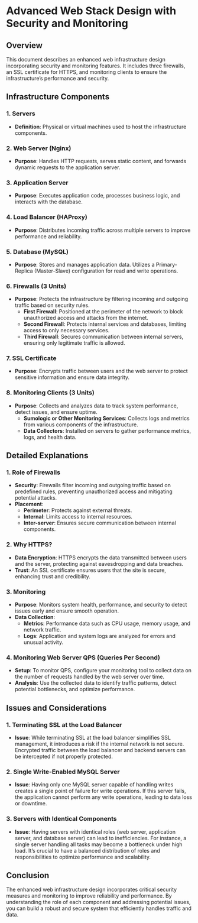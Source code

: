# Advanced Web Stack Design with Security and Monitoring

## Overview

This document describes an enhanced web infrastructure design incorporating security and monitoring features. It includes three firewalls, an SSL certificate for HTTPS, and monitoring clients to ensure the infrastructure’s performance and security.

## Infrastructure Components

### 1. **Servers**
- **Definition**: Physical or virtual machines used to host the infrastructure components.

### 2. **Web Server (Nginx)**
- **Purpose**: Handles HTTP requests, serves static content, and forwards dynamic requests to the application server.

### 3. **Application Server**
- **Purpose**: Executes application code, processes business logic, and interacts with the database.

### 4. **Load Balancer (HAProxy)**
- **Purpose**: Distributes incoming traffic across multiple servers to improve performance and reliability.

### 5. **Database (MySQL)**
- **Purpose**: Stores and manages application data. Utilizes a Primary-Replica (Master-Slave) configuration for read and write operations.

### 6. **Firewalls (3 Units)**
- **Purpose**: Protects the infrastructure by filtering incoming and outgoing traffic based on security rules.
  - **First Firewall**: Positioned at the perimeter of the network to block unauthorized access and attacks from the internet.
  - **Second Firewall**: Protects internal services and databases, limiting access to only necessary services.
  - **Third Firewall**: Secures communication between internal servers, ensuring only legitimate traffic is allowed.

### 7. **SSL Certificate**
- **Purpose**: Encrypts traffic between users and the web server to protect sensitive information and ensure data integrity. 

### 8. **Monitoring Clients (3 Units)**
- **Purpose**: Collects and analyzes data to track system performance, detect issues, and ensure uptime.
  - **Sumologic or Other Monitoring Services**: Collects logs and metrics from various components of the infrastructure.
  - **Data Collectors**: Installed on servers to gather performance metrics, logs, and health data.

## Detailed Explanations

### 1. **Role of Firewalls**
- **Security**: Firewalls filter incoming and outgoing traffic based on predefined rules, preventing unauthorized access and mitigating potential attacks.
- **Placement**:
  - **Perimeter**: Protects against external threats.
  - **Internal**: Limits access to internal resources.
  - **Inter-server**: Ensures secure communication between internal components.

### 2. **Why HTTPS?**
- **Data Encryption**: HTTPS encrypts the data transmitted between users and the server, protecting against eavesdropping and data breaches.
- **Trust**: An SSL certificate ensures users that the site is secure, enhancing trust and credibility.

### 3. **Monitoring**
- **Purpose**: Monitors system health, performance, and security to detect issues early and ensure smooth operation.
- **Data Collection**:
  - **Metrics**: Performance data such as CPU usage, memory usage, and network traffic.
  - **Logs**: Application and system logs are analyzed for errors and unusual activity.

### 4. **Monitoring Web Server QPS (Queries Per Second)**
- **Setup**: To monitor QPS, configure your monitoring tool to collect data on the number of requests handled by the web server over time.
- **Analysis**: Use the collected data to identify traffic patterns, detect potential bottlenecks, and optimize performance.

## Issues and Considerations

### 1. **Terminating SSL at the Load Balancer**
- **Issue**: While terminating SSL at the load balancer simplifies SSL management, it introduces a risk if the internal network is not secure. Encrypted traffic between the load balancer and backend servers can be intercepted if not properly protected.

### 2. **Single Write-Enabled MySQL Server**
- **Issue**: Having only one MySQL server capable of handling writes creates a single point of failure for write operations. If this server fails, the application cannot perform any write operations, leading to data loss or downtime.

### 3. **Servers with Identical Components**
- **Issue**: Having servers with identical roles (web server, application server, and database server) can lead to inefficiencies. For instance, a single server handling all tasks may become a bottleneck under high load. It’s crucial to have a balanced distribution of roles and responsibilities to optimize performance and scalability.

## Conclusion

The enhanced web infrastructure design incorporates critical security measures and monitoring to improve reliability and performance. By understanding the role of each component and addressing potential issues, you can build a robust and secure system that efficiently handles traffic and data.